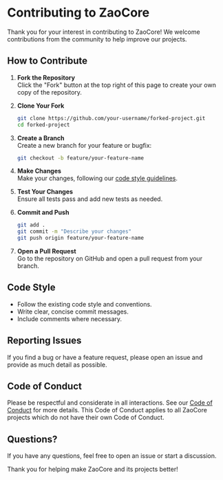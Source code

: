 # Contributing to ZaoCore

Thank you for your interest in contributing to ZaoCore! We welcome contributions from the community to help improve our projects.

## How to Contribute

1. **Fork the Repository**  
   Click the "Fork" button at the top right of this page to create your own copy of the repository.

2. **Clone Your Fork**  
   ```sh
   git clone https://github.com/your-username/forked-project.git
   cd forked-project
   ```

3. **Create a Branch**  
   Create a new branch for your feature or bugfix:
   ```sh
   git checkout -b feature/your-feature-name
   ```

4. **Make Changes**  
   Make your changes, following our [code style guidelines](#code-style).

5. **Test Your Changes**  
   Ensure all tests pass and add new tests as needed.

6. **Commit and Push**  
   ```sh
   git add .
   git commit -m "Describe your changes"
   git push origin feature/your-feature-name
   ```

7. **Open a Pull Request**  
   Go to the repository on GitHub and open a pull request from your branch.

## Code Style

- Follow the existing code style and conventions.
- Write clear, concise commit messages.
- Include comments where necessary.

## Reporting Issues

If you find a bug or have a feature request, please open an issue and provide as much detail as possible.

## Code of Conduct

Please be respectful and considerate in all interactions. See our [Code of Conduct](CODE_OF_CONDUCT.md) for more details. This Code of Conduct applies to all ZaoCore projects which do not have their own Code of Conduct.

## Questions?

If you have any questions, feel free to open an issue or start a discussion.

Thank you for helping make ZaoCore and its projects better!
